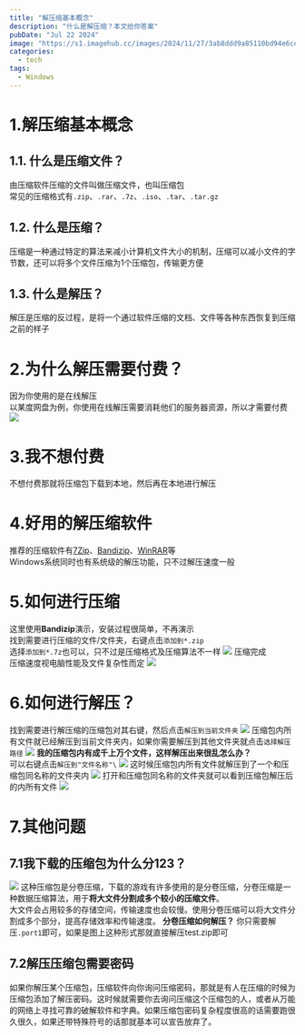 ```yaml
---
title: "解压缩基本概念"
description: "什么是解压缩？本文给你答案"
pubDate: "Jul 22 2024"
image: "https://s1.imagehub.cc/images/2024/11/27/3ab8ddd9a85110bd94e6cefb4ca6a5e9.png"
categories:
  - tech
tags:
  - Windows
---
```

# 1.解压缩基本概念
## 1.1. 什么是压缩文件？
由压缩软件压缩的文件叫做压缩文件，也叫压缩包  
常见的压缩格式有`.zip`、`.rar`、`.7z`、`.iso`、`.tar`、`.tar.gz`
## 1.2. 什么是压缩？
压缩是一种通过特定的算法来减小计算机文件大小的机制，压缩可以减小文件的字节数，还可以将多个文件压缩为1个压缩包，传输更方便
## 1.3. 什么是解压？
解压是压缩的反过程，是将一个通过软件压缩的文档、文件等各种东西恢复到压缩之前的样子
# 2.为什么解压需要付费？
因为你使用的是在线解压  
以某度网盘为例，你使用在线解压需要消耗他们的服务器资源，所以才需要付费
![](https://pic.imgdb.cn/item/669e4ddbd9c307b7e9ed98ca.png)
# 3.我不想付费
不想付费那就将压缩包下载到本地，然后再在本地进行解压
# 4.好用的解压缩软件
推荐的压缩软件有[7Zip](https://7-zip.org/)、[Bandizip](https://www.bandisoft.com/bandizip/)、[WinRAR](https://www.winrar.com.cn/)等  
Windows系统同时也有系统级的解压功能，只不过解压速度一般
# 5.如何进行压缩
这里使用**Bandizip**演示，安装过程很简单，不再演示  
找到需要进行压缩的文件/文件夹，右键点击`添加到*.zip`  
选择`添加到*.7z`也可以，只不过是压缩格式及压缩算法不一样
![](https://pic.imgdb.cn/item/669e4200d9c307b7e9e29690.png)
压缩完成  
压缩速度视电脑性能及文件复杂性而定
![](https://pic.imgdb.cn/item/669e4e2ad9c307b7e9edde8c.png)
# 6.如何进行解压？
找到需要进行解压缩的压缩包对其右键，然后点击`解压到当前文件夹`
![](https://pic.imgdb.cn/item/669e50cdd9c307b7e9f02682.png)
压缩包内所有文件就已经解压到当前文件夹内，如果你需要解压到其他文件夹就点击`选择解压路径`
![](https://pic.imgdb.cn/item/669e5103d9c307b7e9f05b4e.png)
**我的压缩包内有成千上万个文件，这样解压出来很乱怎么办？**  
可以右键点击`解压到"文件名称"\`
![](https://pic.imgdb.cn/item/669e5138d9c307b7e9f08655.png)
这时候压缩包内所有文件就解压到了一个和压缩包同名称的文件夹内
![](https://pic.imgdb.cn/item/669e51ccd9c307b7e9f10219.png)
打开和压缩包同名称的文件夹就可以看到压缩包解压后的内所有文件
![](https://pic.imgdb.cn/item/669e520fd9c307b7e9f136b2.png)
# 7.其他问题
## 7.1我下载的压缩包为什么分123？
![](https://pic.imgdb.cn/item/669e53eed9c307b7e9f2a91a.png)
这种压缩包是分卷压缩，下载的游戏有许多使用的是分卷压缩，分卷压缩是一种数据压缩算法，用于**将大文件分割成多个较小的压缩文件**。  
大文件会占用较多的存储空间，传输速度也会较慢。使用分卷压缩可以将大文件分割成多个部分，提高存储效率和传输速度。
**分卷压缩如何解压？**
你只需要解压`.port1`即可，如果是图上这种形式那就直接解压test.zip即可
## 7.2解压压缩包需要密码
如果你解压某个压缩包，压缩软件向你询问压缩密码，那就是有人在压缩的时候为压缩包添加了解压密码。这时候就需要你去询问压缩这个压缩包的人，或者从万能的网络上寻找可靠的破解软件和字典。如果压缩包密码复杂程度很高的话需要跑很久很久，如果还带特殊符号的话那就基本可以宣告放弃了。
